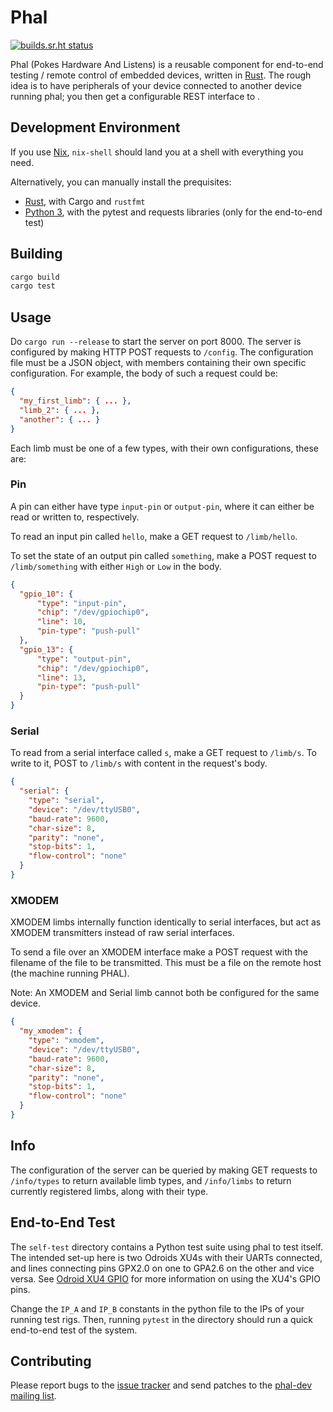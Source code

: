 # Phal

[![builds.sr.ht status](https://builds.sr.ht/~cdo/phal.svg)](https://builds.sr.ht/~cdo/phal?)

Phal (Pokes Hardware And Listens) is a reusable component for
end-to-end testing / remote control of embedded devices, written in
[Rust](https://www.rust-lang.org/). The rough idea is to have
peripherals of your device connected to another device running phal;
you then get a configurable REST interface to .

## Development Environment

If you use [Nix](https://nixos.org/), `nix-shell` should land you at a
shell with everything you need.

Alternatively, you can manually install the prequisites:

- [Rust](https://rustup.rs/), with Cargo and `rustfmt`
- [Python 3](https://www.python.org/), with the pytest and requests
  libraries (only for the end-to-end test)

## Building

```sh
cargo build
cargo test
```

## Usage

Do `cargo run --release` to start the server on port 8000. The server
is configured by making HTTP POST requests to `/config`. The
configuration file must be a JSON object, with members containing
their own specific configuration. For example, the body of such a
request could be:

```json
{
  "my_first_limb": { ... },
  "limb_2": { ... },
  "another": { ... }
}
```

Each limb must be one of a few types, with their own configurations,
these are:

### Pin

A pin can either have type `input-pin` or `output-pin`, where it can
either be read or written to, respectively.

To read an input pin called `hello`, make a GET request to
`/limb/hello`.

To set the state of an output pin called `something`, make a POST
request to `/limb/something` with either `High` or `Low` in the body.

```json
{
  "gpio_10": {
      "type": "input-pin",
      "chip": "/dev/gpiochip0",
      "line": 10,
      "pin-type": "push-pull"
  },
  "gpio_13": {
      "type": "output-pin",
      "chip": "/dev/gpiochip0",
      "line": 13,
      "pin-type": "push-pull"
  }
}
```

### Serial

To read from a serial interface called `s`, make a GET request to
`/limb/s`. To write to it, POST to `/limb/s` with content in the
request's body.

```json
{
  "serial": {
    "type": "serial",
    "device": "/dev/ttyUSB0",
    "baud-rate": 9600,
    "char-size": 8,
    "parity": "none",
    "stop-bits": 1,
    "flow-control": "none"
  }
}
```

### XMODEM

XMODEM limbs internally function identically to serial interfaces,
but act as XMODEM transmitters instead of raw serial interfaces.

To send a file over an XMODEM interface make a POST request with the
filename of the file to be transmitted. This must be a file on the
remote host (the machine running PHAL).

Note: An XMODEM and Serial limb cannot both be configured for the
same device.

```json
{
  "my_xmodem": {
    "type": "xmodem",
    "device": "/dev/ttyUSB0",
    "baud-rate": 9600,
    "char-size": 8,
    "parity": "none",
    "stop-bits": 1,
    "flow-control": "none"
  }
}
```

## Info

The configuration of the server can be queried by making GET requests
to `/info/types` to return available limb types, and `/info/limbs` to
return currently registered limbs, along with their type.

## End-to-End Test

The `self-test` directory contains a Python test suite using phal to
test itself. The intended set-up here is two Odroids XU4s with their
UARTs connected, and lines connecting pins GPX2.0 on one to GPA2.6 on
the other and vice versa. See [Odroid XU4 GPIO](odroid-xu4-gpio.md)
for more information on using the XU4's GPIO pins.

Change the `IP_A` and `IP_B` constants in the python file to the IPs
of your running test rigs. Then, running `pytest` in the directory
should run a quick end-to-end test of the system.

## Contributing

Please report bugs to the [issue tracker](https://todo.sr.ht/~cdo/phal)
and send patches to the [phal-dev mailing list](https://lists.sr.ht/~cdo/phal-dev).

